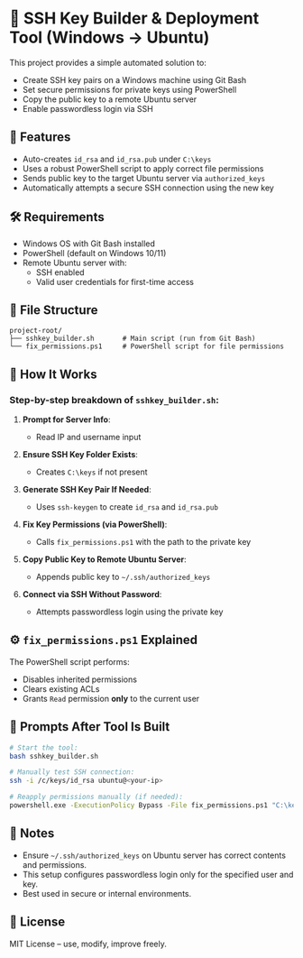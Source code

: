 # 🔐 SSH Key Builder & Deployment Tool (Windows → Ubuntu)

This project provides a simple automated solution to:

- Create SSH key pairs on a Windows machine using Git Bash
- Set secure permissions for private keys using PowerShell
- Copy the public key to a remote Ubuntu server
- Enable passwordless login via SSH

## 🚀 Features

- Auto-creates `id_rsa` and `id_rsa.pub` under `C:\keys`
- Uses a robust PowerShell script to apply correct file permissions
- Sends public key to the target Ubuntu server via `authorized_keys`
- Automatically attempts a secure SSH connection using the new key

## 🛠 Requirements

- Windows OS with Git Bash installed
- PowerShell (default on Windows 10/11)
- Remote Ubuntu server with:
  - SSH enabled
  - Valid user credentials for first-time access

## 📂 File Structure

```
project-root/
├── sshkey_builder.sh       # Main script (run from Git Bash)
└── fix_permissions.ps1     # PowerShell script for file permissions
```

## 🧪 How It Works

### Step-by-step breakdown of `sshkey_builder.sh`:

1. **Prompt for Server Info**:
    - Read IP and username input

2. **Ensure SSH Key Folder Exists**:
    - Creates `C:\keys` if not present

3. **Generate SSH Key Pair If Needed**:
    - Uses `ssh-keygen` to create `id_rsa` and `id_rsa.pub`

4. **Fix Key Permissions (via PowerShell)**:
    - Calls `fix_permissions.ps1` with the path to the private key

5. **Copy Public Key to Remote Ubuntu Server**:
    - Appends public key to `~/.ssh/authorized_keys`

6. **Connect via SSH Without Password**:
    - Attempts passwordless login using the private key

## ⚙️ `fix_permissions.ps1` Explained

The PowerShell script performs:

- Disables inherited permissions
- Clears existing ACLs
- Grants `Read` permission **only** to the current user

## 🤖 Prompts After Tool Is Built

```bash
# Start the tool:
bash sshkey_builder.sh

# Manually test SSH connection:
ssh -i /c/keys/id_rsa ubuntu@<your-ip>

# Reapply permissions manually (if needed):
powershell.exe -ExecutionPolicy Bypass -File fix_permissions.ps1 "C:\keys\id_rsa"
```

## 📌 Notes

- Ensure `~/.ssh/authorized_keys` on Ubuntu server has correct contents and permissions.
- This setup configures passwordless login only for the specified user and key.
- Best used in secure or internal environments.

## 📄 License

MIT License – use, modify, improve freely.